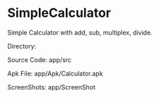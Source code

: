 # SimpleCalculator

Simple Calculator with add, sub, multiplex, divide.

Directory:

Source Code: app/src

Apk File: app/Apk/Calculator.apk

ScreenShots: app/ScreenShot
